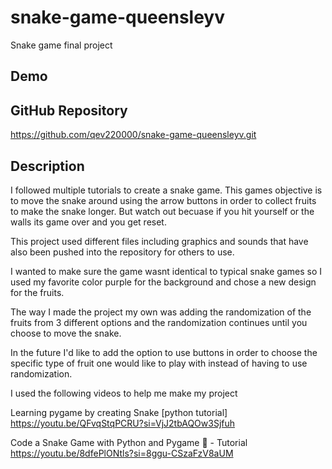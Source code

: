 # snake-game-queensleyv
Snake game final project

## Demo

## GitHub Repository
https://github.com/qev220000/snake-game-queensleyv.git 

## Description
I followed multiple tutorials to create a snake game.
This games objective is to move the snake around using the
arrow buttons in order to collect fruits to make the snake longer.
But watch out becuase if you hit yourself or the walls its game
over and you get reset.

This project used different files including graphics and sounds
that have also been pushed into the repository for others to use.

I wanted to make sure the game wasnt identical to typical snake games
so I used my favorite color purple for the background and chose a new 
design for the fruits.

The way I made the project my own was adding the randomization of the
fruits from 3 different options and the randomization continues until
you choose to move the snake.

In the future I'd like to add the option to use buttons in order to 
choose the specific type of fruit one would like to play with instead
of having to use randomization.

I used the following videos to help me make my project

Learning pygame by creating Snake [python tutorial]
https://youtu.be/QFvqStqPCRU?si=VjJ2tbAQOw3Sjfuh

Code a Snake Game with Python and Pygame 🐍 - Tutorial
https://youtu.be/8dfePlONtls?si=8ggu-CSzaFzV8aUM

